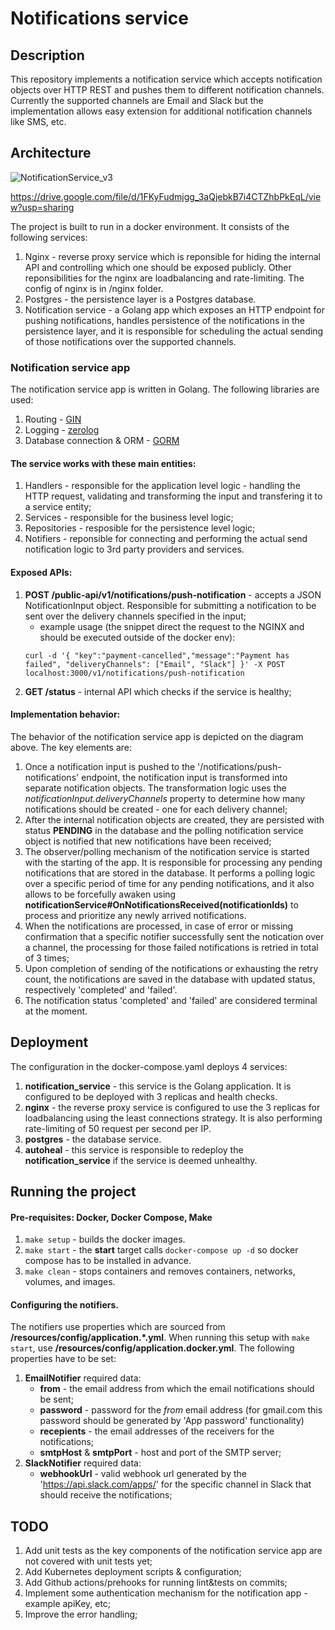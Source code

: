 # Notifications service

## Description
This repository implements a notification service which accepts notification objects over HTTP REST and pushes them to different notification channels. Currently the supported channels are Email and Slack but the implementation allows easy extension for additional notification channels like SMS, etc. 

## Architecture

![NotificationService_v3](https://github.com/user-attachments/assets/25ab464e-5995-4d8e-bdce-75029ab2412e)

https://drive.google.com/file/d/1FKyFudmjgg_3aQjebkB7i4CTZhbPkEqL/view?usp=sharing

The project is built to run in a docker environment. It consists of the following services:
1. Nginx - reverse proxy service which is reponsible for hiding the internal API and controlling which one should be exposed publicly. Other reponsibilities for the nginx are loadbalancing and rate-limiting. The config of nginx is in /nginx folder.
2. Postgres - the persistence layer is a Postgres database.
3. Notification service - a Golang app which exposes an HTTP endpoint for pushing notifications, handles persistence of the notifications in the persistence layer, and it is responsible for scheduling the actual sending of those notifications over the supported channels.

### Notification service app
The notification service app is written in Golang. The following libraries are used:
1. Routing - [GIN](https://github.com/gin-gonic/gin)
2. Logging - [zerolog](https://github.com/rs/zerolog)
3. Database connection & ORM - [GORM](https://github.com/go-gorm/gorm)

#### The service works with these main entities:
1. Handlers - responsible for the application level logic - handling the HTTP request, validating and transforming the input and transfering it to a service entity;
2. Services - responsible for the business level logic;
3. Repositories - resposible for the persistence level logic;
4. Notifiers - reponsible for connecting and performing the actual send notification logic to 3rd party providers and services.

#### Exposed APIs:
1. **POST /public-api/v1/notifications/push-notification** - accepts a JSON NotificationInput object. Responsible for submitting a notification to be sent over the delivery channels specified in the input;
    - example usage (the snippet direct the request to the NGINX and should be executed outside of the docker env):
    ``` 
    curl -d '{ "key":"payment-cancelled","message":"Payment has failed", "deliveryChannels": ["Email", "Slack"] }' -X POST localhost:3000/v1/notifications/push-notification
    ```
2. **GET /status** - internal API which checks if the service is healthy;

#### Implementation behavior:
The behavior of the notification service app is depicted on the diagram above. The key elements are:
1. Once a notification input is pushed to the '/notifications/push-notifications' endpoint, the notification input is transformed into separate notification objects. The transformation logic uses the *notificationInput.deliveryChannels* property to determine how many notifications should be created - one for each delivery channel;
2. After the internal notification objects are created, they are persisted with status **PENDING** in the database and the polling notification service object is notified that new notifications have been received;
3. The observer/polling mechanism of the notification service is started with the starting of the app. It is responsible for processing any pending notifications that are stored in the database. It performs a polling logic over a specific period of time for any pending notifications, and it also allows to be forcefully awaken using **notificationService#OnNotificationsReceived(notificationIds)** to process and prioritize any newly arrived notifications.
4. When the notifications are processed, in case of error or missing confirmation that a specific notifier successfully sent the notication over a channel, the processing for those failed notifications is retried in total of 3 times;
5. Upon completion of sending of the notifications or exhausting the retry count, the notifications are saved in the database with updated status, respectively 'completed' and 'failed'.
6. The notification status 'completed' and 'failed' are considered terminal at the moment.

## Deployment
The configuration in the docker-compose.yaml deploys 4 services:
1. **notification_service** - this service is the Golang application. It is configured to be deployed with 3 replicas and health checks.
2. **nginx** - the reverse proxy service is configured to use the 3 replicas for loadbalancing using the least connections strategy. It is also performing rate-limiting of 50 request per second per IP.
3. **postgres** - the database service.
4. **autoheal** - this service is responsible to redeploy the **notification_service** if the service is deemed unhealthy.

## Running the project

#### Pre-requisites: **Docker**, **Docker Compose**, **Make**

1. ```make setup``` - builds the docker images.   
2. ```make start``` - the **start** target calls ``docker-compose up -d`` so docker compose has to be installed in advance.
3. ```make clean``` - stops containers and removes containers, networks, volumes, and images.

#### Configuring the **notifiers**.
The notifiers use properties which are sourced from **/resources/config/application.*.yml**. When running this setup with ``make start``, use **/resources/config/application.docker.yml**.
The following properties have to be set:
1. **EmailNotifier** required data:
    - **from** - the email address from which the email notifications should be sent;
    - **password** - password for the *from* email address (for gmail.com this password should be generated by 'App password' functionality)
    - **recepients** - the email addresses of the receivers for the notifications;
    - **smtpHost** & **smtpPort** - host and port of the SMTP server;
2. **SlackNotifier** required data:
    - **webhookUrl** - valid webhook url generated by the 'https://api.slack.com/apps/' for the specific channel in Slack that should receive the notifications;

## TODO
1. Add unit tests as the key components of the notification service app are not covered with unit tests yet;
2. Add Kubernetes deployment scripts & configuration;
3. Add Github actions/prehooks for running lint&tests on commits;
4. Implement some authentication mechanism for the notification app - example apiKey, etc;
5. Improve the error handling;
